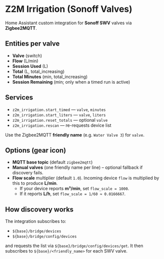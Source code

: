 # Z2M Irrigation (Sonoff Valves)

Home Assistant custom integration for **Sonoff SWV** valves via **Zigbee2MQTT**.

## Entities per valve
- **Valve** (switch)
- **Flow** (L/min)
- **Session Used** (L)
- **Total** (L, total_increasing)
- **Total Minutes** (min, total_increasing)
- **Session Remaining** (min; only when a timed run is active)

## Services
- `z2m_irrigation.start_timed` — `valve`, `minutes`
- `z2m_irrigation.start_liters` — `valve`, `liters`
- `z2m_irrigation.reset_totals` — optional `valve`
- `z2m_irrigation.rescan` — re-requests device list

Use the Zigbee2MQTT **friendly name** (e.g. `Water Valve 3`) for `valve`.

## Options (gear icon)
- **MQTT base topic** (default `zigbee2mqtt`)
- **Manual valves** (one friendly name per line) – optional fallback if discovery fails.
- **Flow scale** multiplier (default `1.0`). Incoming device `flow` is multiplied by this to produce **L/min**.
  - If your device reports **m³/min**, set `flow_scale = 1000`.
  - If it reports **L/h**, set `flow_scale = 1/60 ≈ 0.0166667`.

## How discovery works
The integration subscribes to:
- `${base}/bridge/devices`
- `${base}/bridge/config/devices`

and requests the list via `${base}/bridge/config/devices/get`. It then subscribes to `${base}/<friendly_name>` for each SWV valve.

